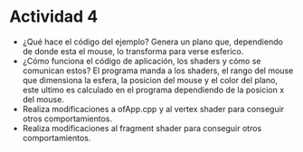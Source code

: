 # Actividad 4

- ¿Qué hace el código del ejemplo?
  Genera un plano que, dependiendo de donde esta el mouse, lo transforma para verse esferico.
- ¿Cómo funciona el código de aplicación, los shaders y cómo se comunican estos?
  El programa manda a los shaders, el rango del mouse que dimensiona la esfera, la posicion del mouse y el color del plano, este ultimo es calculado en el programa dependiendo de la posicion x del mouse.
- Realiza modificaciones a ofApp.cpp y al vertex shader para conseguir otros comportamientos.
- Realiza modificaciones al fragment shader para conseguir otros comportamientos.
